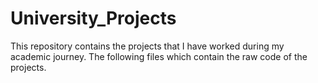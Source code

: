 # University_Projects

This repository contains the projects that I have worked during my academic journey. The following files which contain the raw code of the projects.
